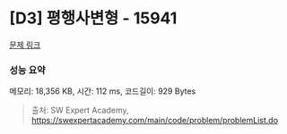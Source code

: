 # [D3] 평행사변형 - 15941 

[문제 링크](https://swexpertacademy.com/main/code/problem/problemDetail.do?contestProbId=AYVgOZEKOpcDFAQK) 

### 성능 요약

메모리: 18,356 KB, 시간: 112 ms, 코드길이: 929 Bytes



> 출처: SW Expert Academy, https://swexpertacademy.com/main/code/problem/problemList.do